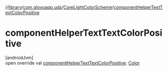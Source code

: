 //[library](../../../index.md)/[com.glovoapp.uds](../index.md)/[CoreLightColorScheme](index.md)/[componentHelperTextTextColorPositive](component-helper-text-text-color-positive.md)

# componentHelperTextTextColorPositive

[androidJvm]\
open override val [componentHelperTextTextColorPositive](component-helper-text-text-color-positive.md): [Color](https://developer.android.com/reference/kotlin/androidx/compose/ui/graphics/Color.html)
